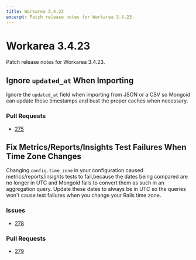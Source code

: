 ```yaml
---
title: Workarea 3.4.23
excerpt: Patch release notes for Workarea 3.4.23.
---
```


# Workarea 3.4.23

Patch release notes for Workarea 3.4.23.

## Ignore `updated_at` When Importing

Ignore the `updated_at` field when importing from JSON or a CSV so
Mongoid can update these timestamps and bust the proper caches when
necessary.

### Pull Requests

- [275](https://github.com/workarea-commerce/workarea/pull/275)

## Fix Metrics/Reports/Insights Test Failures When Time Zone Changes

Changing `config.time_zone` in your configuration caused
metrics/reports/insights tests to fail,because the dates being compared
are no longer in UTC and Mongoid fails to convert them as such in an
aggregation query. Update these dates to always be in UTC so the queries
won't cause test failures when you change your Rails time zone.

### Issues

- [278](https://github.com/workarea-commerce/workarea/issues/278)

### Pull Requests

- [279](https://github.com/workarea-commerce/workarea/pull/279)

